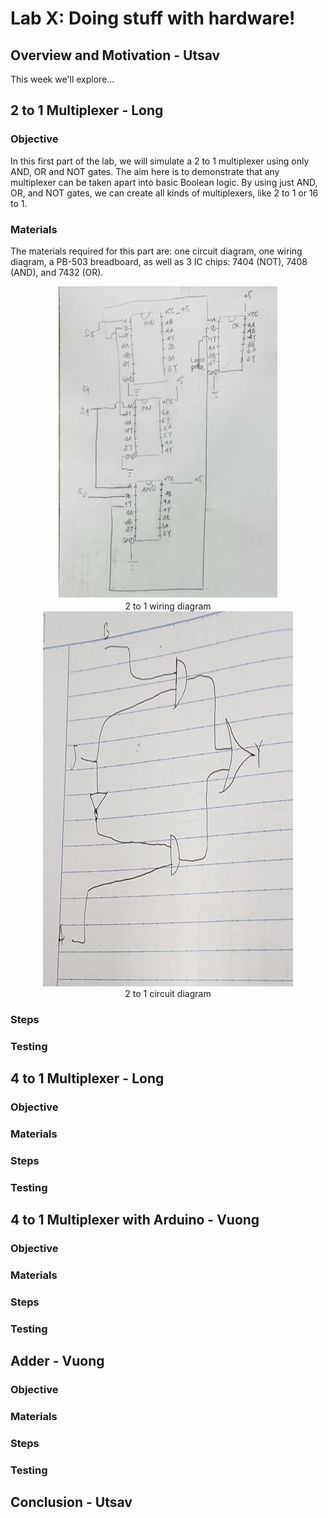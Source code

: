# Lab X: Doing stuff with hardware!

## Overview and Motivation - Utsav
This week we'll explore...




## 2 to 1 Multiplexer - Long
### Objective
In this first part of the lab, we will simulate a 2 to 1 multiplexer using only AND, OR and NOT gates. The aim here is to demonstrate that any multiplexer can be taken apart into basic Boolean logic. By using just AND, OR, and NOT gates, we can create all kinds of multiplexers, like 2 to 1 or 16 to 1.
### Materials
The materials required for this part are: one circuit diagram, one wiring diagram, a PB-503 breadboard, as well as 3 IC chips: 7404 (NOT), 7408 (AND), and 7432 (OR). 

<center><img src="images/2to1Wiring.png" width="350" height="500"></center>

<center>2 to 1 wiring diagram</center>

<center><img src="images/2to1Circuit.png" width="400" height="600"></center>

<center>2 to 1 circuit diagram</center>


### Steps 

### Testing 




## 4 to 1 Multiplexer - Long
### Objective

### Materials

### Steps 

### Testing




## 4 to 1 Multiplexer with Arduino - Vuong
### Objective

### Materials 

### Steps 

### Testing 





## Adder - Vuong
### Objective

### Materials

### Steps

### Testing





## Conclusion - Utsav




